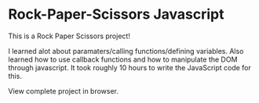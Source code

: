 # Rock-Paper-Scissors Javascript

This is a Rock Paper Scissors project!

I learned alot about paramaters/calling functions/defining variables. Also learned how to use callback functions and how to manipulate the DOM through javascript.  It took roughly 10 hours to write the JavaScript code for this.

View complete project in browser.

